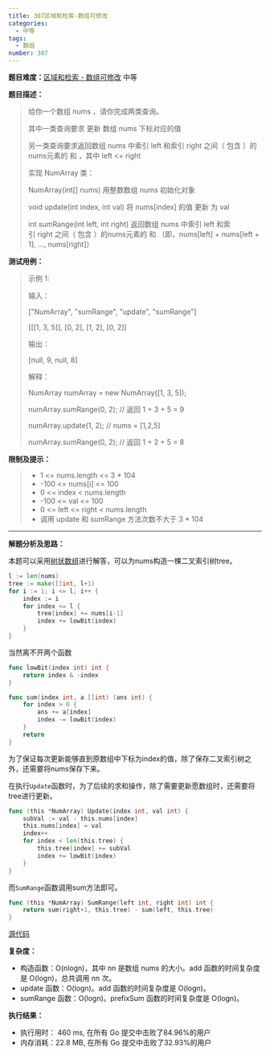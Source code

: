 ```yaml
---
title: 307区域和检索-数组可修改
categories:
  - 中等
tags:
  - 数组
number: 307
---
```


**题目难度：**[区域和检索 - 数组可修改](https://leetcode.cn/problems/range-sum-query-mutable/) 中等

**题目描述：**

> 给你一个数组 nums ，请你完成两类查询。
> 
> 
> 其中一类查询要求 更新 数组 nums 下标对应的值
> 
> 另一类查询要求返回数组 nums 中索引 left 和索引 right 之间（ 包含 ）的nums元素的 和 ，其中 left <= right
> 
> 实现 NumArray 类：
> 
> NumArray(int[] nums) 用整数数组 nums 初始化对象
> 
> void update(int index, int val) 将 nums[index] 的值 更新 为 val
> 
> int sumRange(int left, int right) 返回数组 nums 中索引 left 和索引 right 之间（ 包含 ）的nums元素的 和 （即，nums[left] + nums[left + 1], ..., nums[right]）



**测试用例：**

> 示例 1:
>
> 输入：
> 
> ["NumArray", "sumRange", "update", "sumRange"]
> 
> [[[1, 3, 5]], [0, 2], [1, 2], [0, 2]]
> 
> 输出：
> 
> [null, 9, null, 8]
> 
> 解释：
> 
> NumArray numArray = new NumArray([1, 3, 5]);
> 
> numArray.sumRange(0, 2); // 返回 1 + 3 + 5 = 9
> 
> numArray.update(1, 2);   // nums = [1,2,5]
> 
> numArray.sumRange(0, 2); // 返回 1 + 2 + 5 = 8

**限制及提示：**
> - 1 <= nums.length <= 3 * 104
> - -100 <= nums[i] <= 100
> - 0 <= index < nums.length
> - -100 <= val <= 100
> - 0 <= left <= right < nums.length
> - 调用 update 和 sumRange 方法次数不大于 3 * 104

---
**解题分析及思路：**

本题可以采用[树状数组](../pages/bit)进行解答，可以为nums构造一棵二叉索引树tree。

```go
l := len(nums)
tree := make([]int, l+1)
for i := 1; i <= l; i++ {
    index := i
    for index <= l {
        tree[index] += nums[i-1]
        index += lowBit(index)
    }
}
```

当然离不开两个函数
```go
func lowBit(index int) int {
	return index & -index
}

func sum(index int, a []int) (ans int) {
	for index > 0 {
		ans += a[index]
		index -= lowBit(index)
	}
	return
}
```

为了保证每次更新能够直到原数组中下标为index的值，除了保存二叉索引树之外，还需要将nums保存下来。

在执行`Update`函数时，为了后续的求和操作，除了需要更新愿数组时，还需要将tree进行更新。

```go
func (this *NumArray) Update(index int, val int) {
	subVal := val - this.nums[index]
	this.nums[index] = val
	index++
	for index < len(this.tree) {
		this.tree[index] += subVal
		index += lowBit(index)
	}
}
```

而`SumRange`函数调用sum方法即可。
```go
func (this *NumArray) SumRange(left int, right int) int {
	return sum(right+1, this.tree) - sum(left, this.tree)
}
```


[源代码](https://github.com/lomtom/algorithm-go/blob/main/leetcode/307/307区域和检索-数组可修改_test.go)

**复杂度：**
- 构造函数：O(nlogn)，其中 nn 是数组 nums 的大小。add 函数的时间复杂度是 O(logn)，总共调用 nn 次。
- update 函数：O(logn)。add 函数的时间复杂度是 O(logn)。
- sumRange 函数：O(logn)。prefixSum 函数的时间复杂度是 O(logn)。


**执行结果：**

- 执行用时： 460 ms, 在所有 Go 提交中击败了84.96%的用户
- 内存消耗：22.8 MB, 在所有 Go 提交中击败了32.93%的用户
